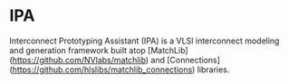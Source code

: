 # IPA
Interconnect Prototyping Assistant (IPA) is a VLSI interconnect modeling and generation framework built atop [MatchLib] (https://github.com/NVlabs/matchlib) and [Connections] (https://github.com/hlslibs/matchlib_connections) libraries.
